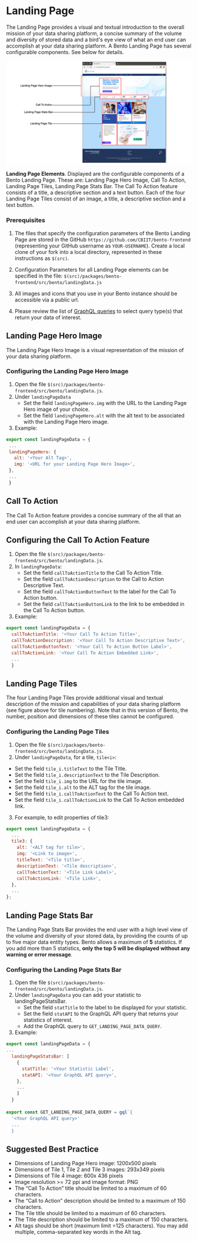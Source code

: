 # Landing Page
The Landing Page provides a visual and textual introduction to the overall mission of your data sharing platform, a concise summary of the volume and diversity of stored data and a bird's eye view of what an end user can accomplish at your data sharing platform. A Bento Landing Page has several configurable components. See below for details.

![Landing Page Elements](../assets/landing-page-elements.png)

**Landing Page Elements**. Displayed are the configurable components of a Bento Landing Page. These are: Landing Page Hero Image, Call To Action, Landing Page Tiles, Landing Page Stats Bar. The Call To Action feature consists of a title, a descriptive section and a text button. Each of the four Landing Page Tiles consist of an image, a title, a descriptive section and a text button. 

### Prerequisites

1. The files that specify the configuration parameters of the Bento Landing Page are stored in the GitHub `https://github.com/CBIIT/bento-frontend` (representing your GitHub username as `YOUR-USERNAME`). Create a local clone of your fork into a local directory, represented in these instructions as `$(src)`.

2. Configuration Parameters for all Landing Page elements can be specified in the file: `$(src)/packages/bento-frontend/src/bento/landingData.js` 

3. All images and icons that you use in your Bento instance should be accessible via a public url. 

4. Please review the list of [GraphQL queries](https://github.com/CBIIT/bento-backend/blob/master/src/main/resources/graphql/bento-extended-doc.graphql) to select query type(s) that return your data of interest.

## Landing Page Hero Image
The Landing Page Hero Image is a visual representation of the mission of your data sharing platform.

### Configuring the Landing Page Hero Image
 1. Open the file `$(src)/packages/bento-frontend/src/bento/landingData.js`.
 2. Under `landingPageData`
 	* Set the field `landingPageHero.img` with the URL to the Landing Page Hero image of your choice.
 	* Set the field `landingPageHero.alt` with the alt text to be associated with the Landing Page Hero image.
 3. Example:
 
 ``` javascript
export const landingPageData = {
  ...
  landingPageHero: {
    alt: '<Your Alt Tag>',
    img: '<URL for your Landing Page Hero Image>',
  },
  ...
  }
```

## Call To Action 
The Call To Action feature provides a concise summary of the all that an end user can accomplish at your data sharing platform.

## Configuring the Call To Action Feature
1. Open the file `$(src)/packages/bento-frontend/src/bento/landingData.js`.
2. In `landingPageData`:
	* Set the field `callToActionTitle` to the Call To Action Title.
	* Set the field `callToActionDescription` to the Call to Action Descriptive Text.
	* Set the  field `callToActionButtonText` to the label for the Call To Action button.
	* Set the field `callToActionButtonLink` to the link to be embedded in the Call To Action button.
3. Example: 
``` javascript
export const landingPageData = {
  callToActionTitle: '<Your Call To Action Title>',
  callToActionDescription: '<Your Call To Action Descriptive Text>',
  callToActionButtonText: '<Your Call To Action Button Label>',
  callToActionLink: '<Your Call To Action Embedded Link>',
  ...
  }
```

## Landing Page Tiles
The four Landing Page Tiles provide additional visual and textual description of the mission and capabilities of your data sharing platform (see figure above for tile numbering). Note that in this version of Bento, the number, position and dimensions of these tiles cannot be configured. 

### Configuring the Landing Page Tiles
1. Open the file `$(src)/packages/bento-frontend/src/bento/landingData.js`.
2. Under `landingPageData`, for a tile, `tile<i>`:
  * Set the field `tile_i.titleText` to the Tile Title.
  * Set the field `tile_i.descriptionText` to the Tile Description.
  * Set the field `tile_i.img` to the URL for the tile image.
  * Set the field `tile_i.alt` to the ALT tag for the tile image.
   * Set the field `tile_i.callToActionText` to the Call To Action text.
   * Set the field `tile_i.callToActionLink` to the Call To Action embedded link.
3. For example, to edit properties of tile3:
```javascript
export const landingPageData = {
  ...
  tile3: {
    alt: '<ALT tag for tile>',
    img: '<Link to image>',
    titleText: '<Tile title>',
    descriptionText: '<Tile description>',
    callToActionText: '<Tile Link Label>',
    callToActionLink: '<Tile Link>',
  },
  ...
};
```

## Landing Page Stats Bar
The Landing Page Stats Bar provides the end user with a high level view of the volume and diversity of your stored data, by providing the counts of up to five major data entity types. Bento allows a maximum of **5** statistics. If you add more than 5 statistics, **only the top 5 will be displayed without any warning or error message**.

### Configuring the Landing Page Stats Bar
1. Open the file `$(src)/packages/bento-frontend/src/bento/landingData.js`.
2. Under `landingPageData` you can add your statistic to landingPageStatsBar.
	* Set the field `statTitle` to the label to be displayed for your statistic.
	* Set the field `statAPI` to the GraphQL API query that returns your statistics of interest.
	* Add the GraphQL query to `GET_LANDING_PAGE_DATA_QUERY`.
3. Example:

``` javascript
export const landingPageData = {
...
  landingPageStatsBar: [
    {
      statTitle: '<Your Statistic Label',
      statAPI: '<Your GraphQL API query>',
    },
    ...
    ]
  }

export const GET_LANDING_PAGE_DATA_QUERY = gql`{
  '<Your GraphQL API query>'
  ...
  }
```


## Suggested Best Practice
- Dimensions of Landing Page Hero image: 1200x500 pixels
- Dimensions of  Tile 1, Tile 2 and Tile 3 images: 293x349 pixels
- Dimensions of Tile 4 image: 600x 436 pixels
- Image resolution >= 72 ppi and image format: PNG
- The “Call To Action” title should be limited to a maximum of 60 characters.
- The “Call to Action” description should be limited to a maximum of 150 characters.
- The Tile title should be limited to a maximum of 60 characters.
- The Title description should be limited to a maximum of 150 characters.
- Alt tags should be short (maximum limit =125 characters). You may add multiple, comma-separated key words in the Alt tag.
